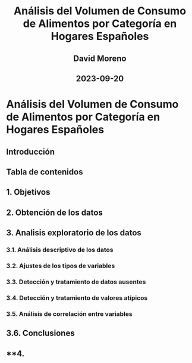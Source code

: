 # <p align="center">Análisis del Volumen de Consumo de Alimentos por Categoría en Hogares Españoles</p>
## <p align="center">David Moreno</p>
##  <p align="center">2023-09-20</p>

# **Análisis del Volumen de Consumo de Alimentos por Categoría en Hogares Españoles**

## **Introducción**
## **Tabla de contenidos**
## **1. Objetivos**
## **2. Obtención de los datos**
## **3. Analisis exploratorio de los datos**
### **3.1. Análisis descriptivo de los datos**
### **3.2. Ajustes de los tipos de variables**
### **3.3. Detección y tratamiento de datos ausentes**
### **3.4. Detección y tratamiento de valores atípicos**
### **3.5. Análisis de correlación entre variables**
## **3.6. Conclusiones**
## **4. 

